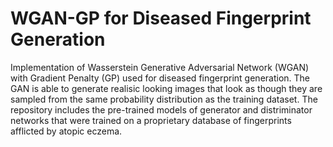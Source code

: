 # WGAN-GP for Diseased Fingerprint Generation

Implementation of Wasserstein Generative Adversarial Network (WGAN) with Gradient Penalty (GP) used for diseased fingerprint generation.
The GAN is able to generate realisic looking images that look as though they are sampled from the same probability distribution as the training dataset. The repository includes the pre-trained models of generator and distriminator networks that were trained on a proprietary database of fingerprints afflicted by atopic eczema.
